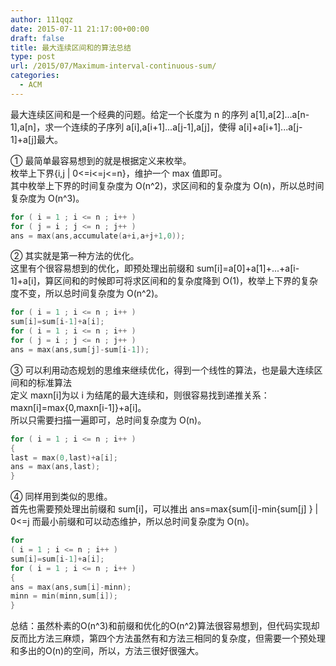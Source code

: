 ```yaml
---
author: 111qqz
date: 2015-07-11 21:17:00+00:00
draft: false
title: 最大连续区间和的算法总结
type: post
url: /2015/07/Maximum-interval-continuous-sum/
categories:
  - ACM
---
```


最大连续区间和是一个经典的问题。给定一个长度为 n 的序列 a[1],a[2]...a[n-1],a[n]，求一个连续的子序列 a[i],a[i+1]...a[j-1],a[j]，使得 a[i]+a[i+1]...a[j-1]+a[j]最大。

① 最简单最容易想到的就是根据定义来枚举。  
枚举上下界{i,j | 0<=i<=j<=n}，维护一个 max 值即可。  
其中枚举上下界的时间复杂度为 O(n^2)，求区间和的复杂度为 O(n)，所以总时间复杂度为 O(n^3)。

```c++
for ( i = 1 ; i <= n ; i++ )
for ( j = i ; j <= n ; j++ )
ans = max(ans,accumulate(a+i,a+j+1,0));
```

② 其实就是第一种方法的优化。  
这里有个很容易想到的优化，即预处理出前缀和 sum[i]=a[0]+a[1]+...+a[i-1]+a[i]，算区间和的时候即可将求区间和的复杂度降到 O(1)，枚举上下界的复杂度不变，所以总时间复杂度为 O(n^2)。

```c++
for ( i = 1 ; i <= n ; i++ )
sum[i]=sum[i-1]+a[i];
for ( i = 1 ; i <= n ; i++ )
for ( j = i ; j <= n ; j++ )
ans = max(ans,sum[j]-sum[i-1]);

```

③ 可以利用动态规划的思维来继续优化，得到一个线性的算法，也是最大连续区间和的标准算法  
定义 maxn[i]为以 i 为结尾的最大连续和，则很容易找到递推关系：maxn[i]=max{0,maxn[i-1]}+a[i]。  
所以只需要扫描一遍即可，总时间复杂度为 O(n)。

```c++
for ( i = 1 ; i <= n ; i++ )
{
last = max(0,last)+a[i];
ans = max(ans,last);
}
```

④ 同样用到类似的思维。  
首先也需要预处理出前缀和 sum[i]，可以推出 ans=max{sum[i]-min{sum[j] } | 0<=j 而最小前缀和可以动态维护，所以总时间复杂度为 O(n)。

```c++
for
( i = 1 ; i <= n ; i++ )
sum[i]=sum[i-1]+a[i];
for ( i = 1 ; i <= n ; i++ )
{
ans = max(ans,sum[i]-minn);
minn = min(minn,sum[i]);
}
```




总结：虽然朴素的O(n^3)和前缀和优化的O(n^2)算法很容易想到，但代码实现却反而比方法三麻烦，第四个方法虽然有和方法三相同的复杂度，但需要一个预处理和多出的O(n)的空间，所以，方法三很好很强大。
```
